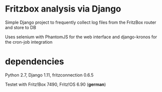 # Fritzbox analysis via Django

Simple Django project to frequently collect log files
from the FritzBox router and store to DB

Uses selenium with PhantomJS for the web interface
and django-kronos for the cron-job integration

# dependencies

Python 2.7, Django 1.11, fritzconnection 0.6.5

Testet with Fritz!Box 7490, Fritz!OS 6.90 (**german**)
